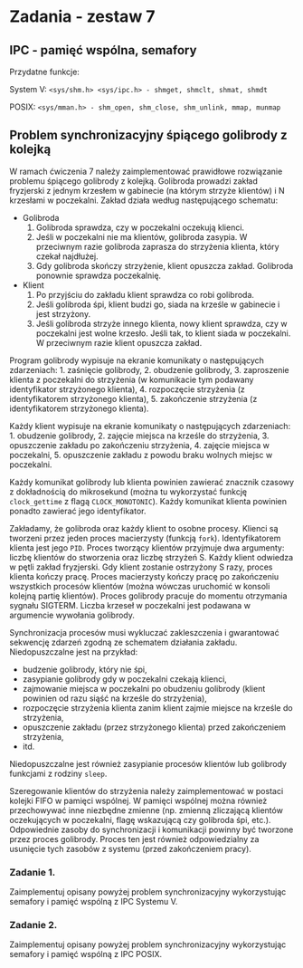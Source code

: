 # Zadania - zestaw 7

## IPC - pamięć wspólna, semafory

Przydatne funkcje:

System V: `<sys/shm.h> <sys/ipc.h> - shmget, shmclt, shmat, shmdt`

POSIX: `<sys/mman.h> - shm_open, shm_close, shm_unlink, mmap, munmap`

## Problem synchronizacyjny śpiącego golibrody z kolejką

W ramach ćwiczenia 7 należy zaimplementować prawidłowe rozwiązanie problemu śpiącego golibrody z kolejką. Golibroda prowadzi zakład fryzjerski z jednym krzesłem w gabinecie (na którym strzyże klientów) i N krzesłami w poczekalni. Zakład działa według następującego schematu:

- Golibroda
    1. Golibroda sprawdza, czy w poczekalni oczekują klienci.
    2. Jeśli w poczekalni nie ma klientów, golibroda zasypia. W przeciwnym razie golibroda zaprasza do strzyżenia klienta, który czekał najdłużej.
    3. Gdy golibroda skończy strzyżenie, klient opuszcza zakład. Golibroda ponownie sprawdza poczekalnię.
- Klient
    1. Po przyjściu do zakładu klient sprawdza co robi golibroda.
    2. Jeśli golibroda śpi, klient budzi go, siada na krześle w gabinecie i jest strzyżony.
    3. Jeśli golibroda strzyże innego klienta, nowy klient sprawdza, czy w poczekalni jest wolne krzesło. Jeśli tak, to klient siada w poczekalni. W przeciwnym razie klient opuszcza zakład.

Program golibrody wypisuje na ekranie komunikaty o następujących zdarzeniach:
    1. zaśnięcie golibrody,
    2. obudzenie golibrody,
    3. zaproszenie klienta z poczekalni do strzyżenia (w komunikacie tym podawany identyfikator strzyżonego klienta),
    4. rozpoczęcie strzyżenia (z identyfikatorem strzyżonego klienta),
    5. zakończenie strzyżenia (z identyfikatorem strzyżonego klienta).

Każdy klient wypisuje na ekranie komunikaty o następujących zdarzeniach:
    1. obudzenie golibrody,
    2. zajęcie miejsca na krześle do strzyżenia,
    3. opuszczenie zakładu po zakończeniu strzyżenia,
    4. zajęcie miejsca w poczekalni,
    5. opuszczenie zakładu z powodu braku wolnych miejsc w poczekalni.

Każdy komunikat golibrody lub klienta powinien zawierać znacznik czasowy z dokładnością do mikrosekund (można tu wykorzystać funkcję `clock_gettime` z flagą `CLOCK_MONOTONIC`). Każdy komunikat klienta powinien ponadto zawierać jego identyfikator.

Zakładamy, że golibroda oraz każdy klient to osobne procesy. Klienci są tworzeni przez jeden proces macierzysty (funkcją `fork`). Identyfikatorem klienta jest jego `PID`. Proces tworzący klientów przyjmuje dwa argumenty: liczbę klientów do stworzenia oraz liczbę strzyżeń S. Każdy klient odwiedza w pętli zakład fryzjerski. Gdy klient zostanie ostrzyżony S razy, proces klienta kończy pracę. Proces macierzysty kończy pracę po zakończeniu wszystkich procesów klientów (można wówczas uruchomić w konsoli kolejną partię klientów). Proces golibrody pracuje do momentu otrzymania sygnału SIGTERM. Liczba krzeseł w poczekalni jest podawana w argumencie wywołania golibrody.

Synchronizacja procesów musi wykluczać zakleszczenia i gwarantować sekwencję zdarzeń zgodną ze schematem działania zakładu. Niedopuszczalne jest na przykład:
- budzenie golibrody, który nie śpi,
- zasypianie golibrody gdy w poczekalni czekają klienci,
- zajmowanie miejsca w poczekalni po obudzeniu golibrody (klient powinien od razu siąść na krześle do strzyżenia),
- rozpoczęcie strzyżenia klienta zanim klient zajmie miejsce na krześle do strzyżenia,
- opuszczenie zakładu (przez strzyżonego klienta) przed zakończeniem strzyżenia,
- itd.

Niedopuszczalne jest również zasypianie procesów klientów lub golibrody funkcjami z rodziny `sleep`.

Szeregowanie klientów do strzyżenia należy zaimplementować w postaci kolejki FIFO w pamięci wspólnej. W pamięci wspólnej można również przechowywać inne niezbędne zmienne (np. zmienną zliczającą klientów oczekujących w poczekalni, flagę wskazującą czy golibroda śpi, etc.). Odpowiednie zasoby do synchronizacji i komunikacji powinny być tworzone przez proces golibrody. Proces ten jest również odpowiedzialny za usunięcie tych zasobów z systemu (przed zakończeniem pracy).

### Zadanie 1.

Zaimplementuj opisany powyżej problem synchronizacyjny wykorzystując semafory i pamięć wspólną z IPC Systemu V.

### Zadanie 2.

Zaimplementuj opisany powyżej problem synchronizacyjny wykorzystując semafory i pamięć wspólną z IPC POSIX.
